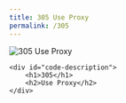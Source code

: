 ```yaml
---
title: 305 Use Proxy
permalink: /305
---
```

<div class="status-page-container">
<div>
    <img src="https://i.imgur.com/kwbuett.jpg" alt="305 Use Proxy" />

    <div id="code-description">
        <h1>305</h1>
        <h2>Use Proxy</h2>
    </div>
</div>
</div>
